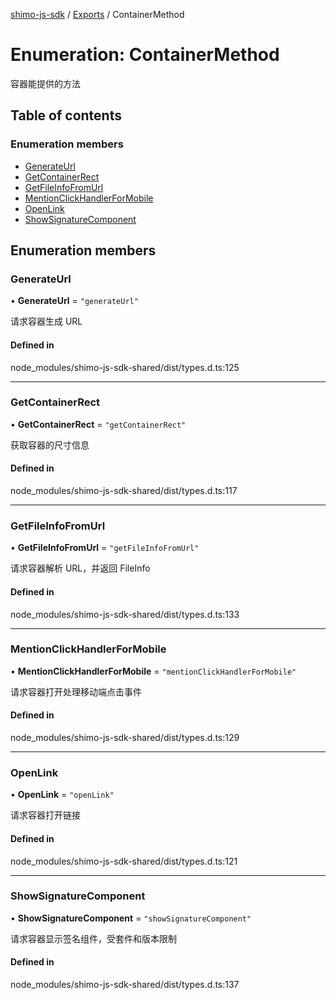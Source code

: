 [shimo-js-sdk](../README.md) / [Exports](../modules.md) / ContainerMethod

# Enumeration: ContainerMethod

容器能提供的方法

## Table of contents

### Enumeration members

- [GenerateUrl](ContainerMethod.md#generateurl)
- [GetContainerRect](ContainerMethod.md#getcontainerrect)
- [GetFileInfoFromUrl](ContainerMethod.md#getfileinfofromurl)
- [MentionClickHandlerForMobile](ContainerMethod.md#mentionclickhandlerformobile)
- [OpenLink](ContainerMethod.md#openlink)
- [ShowSignatureComponent](ContainerMethod.md#showsignaturecomponent)

## Enumeration members

### GenerateUrl

• **GenerateUrl** = `"generateUrl"`

请求容器生成 URL

#### Defined in

node_modules/shimo-js-sdk-shared/dist/types.d.ts:125

___

### GetContainerRect

• **GetContainerRect** = `"getContainerRect"`

获取容器的尺寸信息

#### Defined in

node_modules/shimo-js-sdk-shared/dist/types.d.ts:117

___

### GetFileInfoFromUrl

• **GetFileInfoFromUrl** = `"getFileInfoFromUrl"`

请求容器解析 URL，并返回 FileInfo

#### Defined in

node_modules/shimo-js-sdk-shared/dist/types.d.ts:133

___

### MentionClickHandlerForMobile

• **MentionClickHandlerForMobile** = `"mentionClickHandlerForMobile"`

请求容器打开处理移动端点击事件

#### Defined in

node_modules/shimo-js-sdk-shared/dist/types.d.ts:129

___

### OpenLink

• **OpenLink** = `"openLink"`

请求容器打开链接

#### Defined in

node_modules/shimo-js-sdk-shared/dist/types.d.ts:121

___

### ShowSignatureComponent

• **ShowSignatureComponent** = `"showSignatureComponent"`

请求容器显示签名组件，受套件和版本限制

#### Defined in

node_modules/shimo-js-sdk-shared/dist/types.d.ts:137
